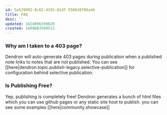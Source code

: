 ```yaml
---
id: 5a529992-0c62-4291-81df-550638f06a46
title: FAQ
desc: ''
updated: 1624896399029
created: 1609883599513
---
```

### Why am I taken to a 403 page?

Dendron will auto-generate 403 pages during publication when a published note links to notes that are not published. You can see [[here|dendron.topic.publish-legacy.selective-publication]] for configuration behind selective publication.


### Is Publishing Free?

Yep, publishing is completely free!  Dendron generates a bunch of html files which you can use github pages or any static site host to publish. you can see some examples [[here|community.showcase]]
